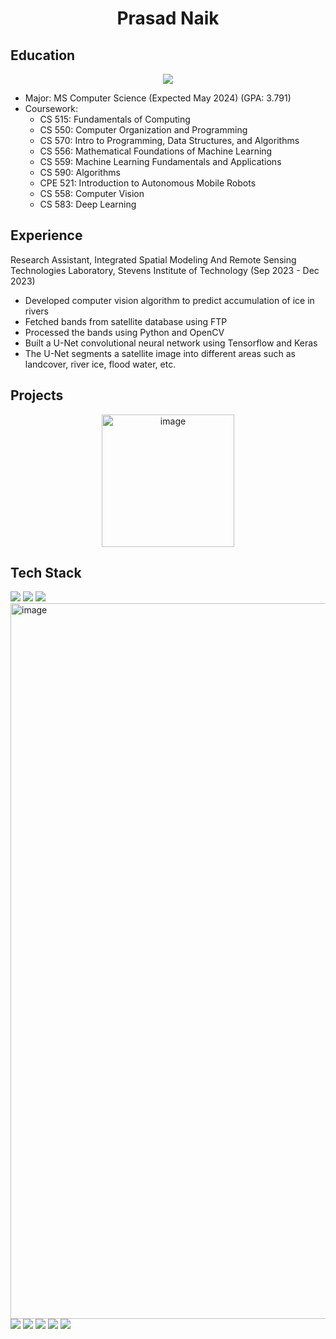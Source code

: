 # <p align = "center">Prasad Naik</p>

## Education

<p align = "center"><img src = "https://github.com/naik24/naik24/assets/69704762/6d6241eb-bbc8-4cec-94e8-03f0f0e807e2"></p> 

- Major: MS Computer Science (Expected May 2024) (GPA: 3.791)
- Coursework:
  - CS 515: Fundamentals of Computing
  - CS 550: Computer Organization and Programming
  - CS 570: Intro to Programming, Data Structures, and Algorithms
  - CS 556: Mathematical Foundations of Machine Learning
  - CS 559: Machine Learning Fundamentals and Applications
  - CS 590: Algorithms
  - CPE 521: Introduction to Autonomous Mobile Robots
  - CS 558: Computer Vision
  - CS 583: Deep Learning
 
## Experience

Research Assistant, Integrated Spatial Modeling And Remote Sensing Technologies Laboratory, Stevens Institute of Technology (Sep 2023 - Dec 2023)
  - Developed computer vision algorithm to predict accumulation of ice in rivers
  - Fetched bands from satellite database using FTP
  - Processed the bands using Python and OpenCV
  - Built a U-Net convolutional neural network using Tensorflow and Keras
  - The U-Net segments a satellite image into different areas such as landcover, river ice, flood water, etc.

## Projects

<p align = "center">
<a href = "https://github.com/naik24/ImageProcessing-ComputerVision?tab=readme-ov-file#digital-image-processing"><img width="212" alt="image" src="https://github.com/naik24/naik24/assets/69704762/a7145ee0-3dff-4e85-ac11-9bfd0664f003"></a>
</p>

## Tech Stack
<img src = "https://github.com/naik24/naik24/assets/69704762/1a40f8b1-9fd7-4277-a226-00e484feb919">
<img src = "https://github.com/naik24/naik24/assets/69704762/c8558e6e-ae79-46c2-afe5-001a2e979c3f">
<img src = "https://github.com/naik24/naik24/assets/69704762/ce96784e-ad46-4537-ab29-0502caa42cb5">

<img width="1145" alt="image" src="https://github.com/naik24/Semantic-Segmentation-for-Self-Driving-Cars/assets/69704762/9fbf2341-0bc8-43cd-88f9-eee3920d36d7">
<img src = "https://github.com/naik24/naik24/assets/69704762/6bee08c0-06ca-4b85-9bb7-4f0042e3fcc1"> <img src = "https://github.com/naik24/naik24/assets/69704762/690a14c1-a9a2-4b07-b981-017902c95d9e">
<img src = "https://github.com/naik24/naik24/assets/69704762/3dbc073d-2fc7-47a2-b611-d8503006bee7">

<img src = "https://github.com/naik24/naik24/assets/69704762/69f4de3a-c37a-49dd-aa69-0e966dc57e5c">
<img src = "https://github.com/naik24/naik24/assets/69704762/0e14758a-f68e-45a7-adb4-17e44932bbfa">






